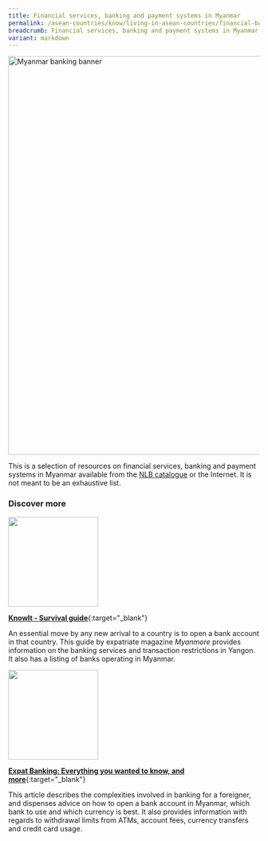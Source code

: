 ```yaml
---
title: Financial services, banking and payment systems in Myanmar
permalink: /asean-countries/know/living-in-asean-countries/financial-banking-payment-in-myanmar/
breadcrumb: Financial services, banking and payment systems in Myanmar
variant: markdown
---
```

<img src="/images/asean-living/ASEAN-Myanmar-Banking.jpg" alt="Myanmar banking banner" style="width:800px;">

This is a selection of resources on financial services, banking and payment systems in Myanmar available from the [NLB catalogue](http://catalogue.nlb.gov.sg/) or the Internet.  It is not meant to be an exhaustive list.

### **Discover more**

<img src="/images/resources/Article 1.jpg" style="width:180px;">

[**KnowIt - Survival guide**](https://www.myanmore.com/2017/10/know-it-5/){:target="_blank"}

An essential move by any new arrival to a country is to open a bank account in that country. This guide by expatriate magazine *Myanmore* provides information on the banking services and transaction restrictions in Yangon. It also has a listing of banks operating in Myanmar.

<img src="/images/resources/Article 4.jpg" style="width:180px;">

[**Expat Banking: Everything you wanted to know, and more**](https://frontiermyanmar.net/en/business/expat-banking-everything-you-wanted-to-know-and-more){:target="_blank"}

This article describes the complexities involved in banking for a foreigner, and dispenses advice on how to open a bank account in Myanmar, which bank to use and which currency is best. It also provides information with regards to withdrawal limits from ATMs, account fees, currency transfers and credit card usage.